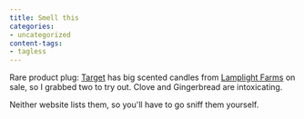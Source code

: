 ```yaml
---
title: Smell this
categories:
- uncategorized
content-tags:
- tagless
---
```


Rare product plug: [Target][1] has big scented candles from [Lamplight
Farms][2] on sale, so I grabbed two to try out.  Clove and Gingerbread are intoxicating.

   [1]: http://www.amazon.com/exec/obidos/redirect?tag=phobia-20&path=tg/browse/-/700060/
   [2]: http://www.lamplightfarms.com/

Neither website lists them, so you'll have to go sniff them yourself.
